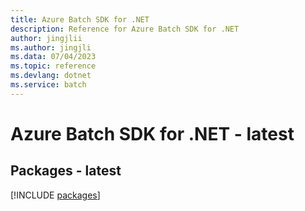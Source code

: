 ```yaml
---
title: Azure Batch SDK for .NET
description: Reference for Azure Batch SDK for .NET
author: jingjlii
ms.author: jingjli
ms.data: 07/04/2023
ms.topic: reference
ms.devlang: dotnet
ms.service: batch
---
```

# Azure Batch SDK for .NET - latest
## Packages - latest
[!INCLUDE [packages](batch-index.md)]